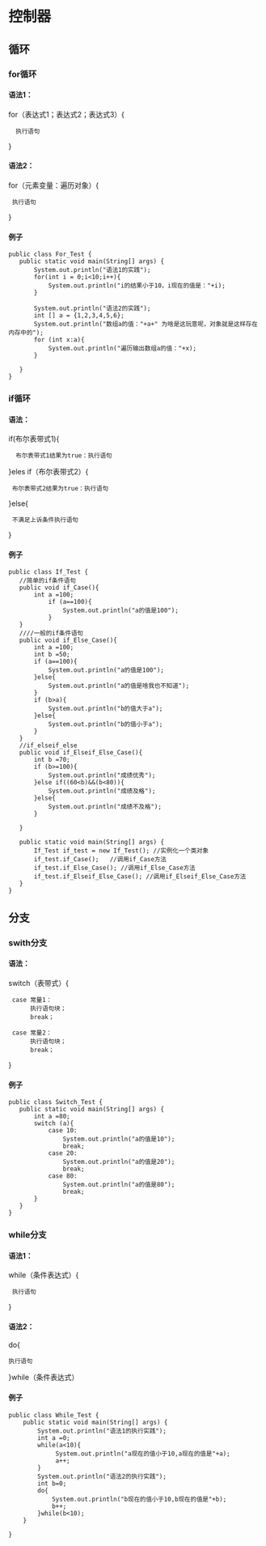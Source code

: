 # 控制器
## 循环
### for循环
#### 语法1：

  for（表达式1；表达式2；表达式3）{

      执行语句

  }

#### 语法2：

 for（元素变量：遍历对象）{

     执行语句

 }
 #### 例子
 ~~~
 public class For_Test {
    public static void main(String[] args) {
        System.out.println("语法1的实践");
        for(int i = 0;i<10;i++){
            System.out.println("i的结果小于10，i现在的值是："+i);
        }

        System.out.println("语法2的实践");
        int [] a = {1,2,3,4,5,6};
        System.out.println("数组a的值："+a+" 为啥是这玩意呢，对象就是这样存在内存中的");
        for (int x:a){
            System.out.println("遍历输出数组a的值："+x);
        }

    }
}
 ~~~
### if循环
#### 语法：

if(布尔表带式1){

      布尔表带式1结果为true：执行语句

 }eles if（布尔表带式2）{

     布尔表带式2结果为true：执行语句

 }else{

     不满足上诉条件执行语句

 }
 #### 例子
 ```
 public class If_Test {
    //简单的if条件语句
    public void if_Case(){
        int a =100;
            if (a==100){
                System.out.println("a的值是100");
            }
    }
    ////一般的if条件语句
    public void if_Else_Case(){
        int a =100;
        int b =50;
        if (a==100){
            System.out.println("a的值是100");
        }else{
            System.out.println("a的值是啥我也不知道");
        }
        if (b>a){
            System.out.println("b的值大于a");
        }else{
            System.out.println("b的值小于a");
        }
    }
    //if_elseif_else
    public void if_Elseif_Else_Case(){
        int b =70;
        if (b>=100){
            System.out.println("成绩优秀");
        }else if((60<b)&&(b<80)){
            System.out.println("成绩及格");
        }else{
            System.out.println("成绩不及格");
        }

    }

    public static void main(String[] args) {
        If_Test if_test = new If_Test(); //实例化一个类对象
        if_test.if_Case();   //调用if_Case方法
        if_test.if_Else_Case(); //调用if_Else_Case方法
        if_test.if_Elseif_Else_Case(); //调用if_Elseif_Else_Case方法
    }
}
 ```
 ## 分支
 ### swith分支
 #### 语法：
 switch（表带式）{

     case 常量1：
          执行语句块；
          break；

     case 常量2：
          执行语句块；
          break；
 }
 #### 例子
 ```
 public class Switch_Test {
    public static void main(String[] args) {
        int a =80;
        switch (a){
            case 10:
                System.out.println("a的值是10");
                break;
            case 20:
                System.out.println("a的值是20");
                break;
            case 80:
                System.out.println("a的值是80");
                break;
        }
    }
}
 ```
### while分支
#### 语法1：
 while（条件表达式）{

     执行语句

 }
 #### 语法2：
 do{

    执行语句

 }while（条件表达式）
#### 例子
```
public class While_Test {
    public static void main(String[] args) {
        System.out.println("语法1的执行实践");
        int a =0;
        while(a<10){
             System.out.println("a现在的值小于10,a现在的值是"+a);
             a++;
        }
        System.out.println("语法2的执行实践");
        int b=0;
        do{
            System.out.println("b现在的值小于10,b现在的值是"+b);
            b++;
        }while(b<10);
    }

}
```